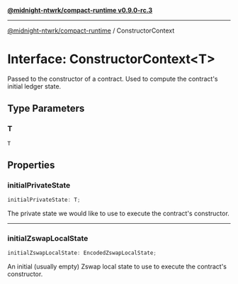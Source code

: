 [**@midnight-ntwrk/compact-runtime v0.9.0-rc.3**](../README.md)

***

[@midnight-ntwrk/compact-runtime](../globals.md) / ConstructorContext

# Interface: ConstructorContext\<T\>

Passed to the constructor of a contract. Used to compute the contract's initial ledger state.

## Type Parameters

### T

`T`

## Properties

### initialPrivateState

```ts
initialPrivateState: T;
```

The private state we would like to use to execute the contract's constructor.

***

### initialZswapLocalState

```ts
initialZswapLocalState: EncodedZswapLocalState;
```

An initial (usually empty) Zswap local state to use to execute the contract's constructor.
